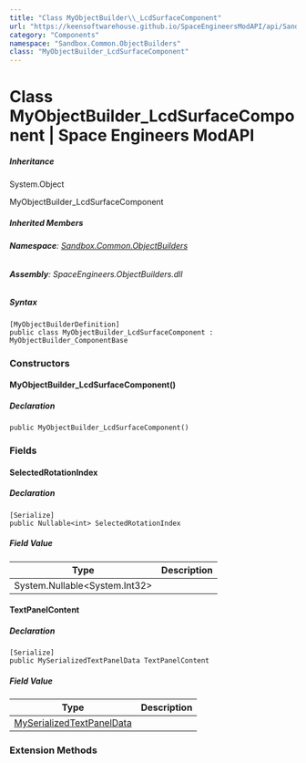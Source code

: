 ```yaml
---
title: "Class MyObjectBuilder\\_LcdSurfaceComponent"
url: "https://keensoftwarehouse.github.io/SpaceEngineersModAPI/api/Sandbox.Common.ObjectBuilders.MyObjectBuilder_LcdSurfaceComponent.html"
category: "Components"
namespace: "Sandbox.Common.ObjectBuilders"
class: "MyObjectBuilder_LcdSurfaceComponent"
---
```


# Class MyObjectBuilder\_LcdSurfaceComponent | Space Engineers ModAPI

##### Inheritance

System.Object

MyObjectBuilder\_LcdSurfaceComponent

##### Inherited Members

###### **Namespace**: [Sandbox.Common.ObjectBuilders](https://keensoftwarehouse.github.io/SpaceEngineersModAPI/api/Sandbox.Common.ObjectBuilders.html)

###### **Assembly**: SpaceEngineers.ObjectBuilders.dll

##### Syntax

```
[MyObjectBuilderDefinition]
public class MyObjectBuilder_LcdSurfaceComponent : MyObjectBuilder_ComponentBase
```

### Constructors

#### MyObjectBuilder\_LcdSurfaceComponent()

##### Declaration

```
public MyObjectBuilder_LcdSurfaceComponent()
```

### Fields

#### SelectedRotationIndex

##### Declaration

```
[Serialize]
public Nullable<int> SelectedRotationIndex
```

##### Field Value

| Type | Description |
| --- | --- |
| System.Nullable<System.Int32\> |     |

#### TextPanelContent

##### Declaration

```
[Serialize]
public MySerializedTextPanelData TextPanelContent
```

##### Field Value

| Type | Description |
| --- | --- |
| [MySerializedTextPanelData](https://keensoftwarehouse.github.io/SpaceEngineersModAPI/api/VRage.Game.ObjectBuilders.MySerializedTextPanelData.html) |     |

### Extension Methods